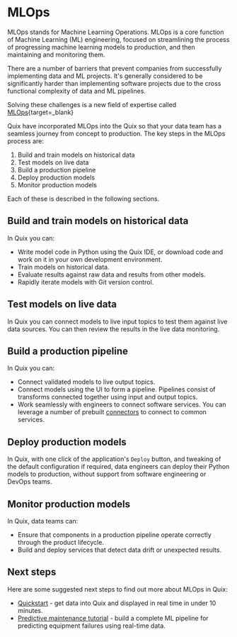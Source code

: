 # MLOps

MLOps stands for Machine Learning Operations. MLOps is a core function of Machine Learning (ML) engineering, focused on streamlining the process of progressing machine learning models to production, and then maintaining and monitoring them.

There are a number of barriers that prevent companies from successfully implementing data and ML projects. It's generally considered to be significantly harder than implementing software projects due to the cross functional complexity of data and ML pipelines.

Solving these challenges is a new field of expertise called [MLOps](https://en.wikipedia.org/wiki/MLOps){target=_blank}

Quix have incorporated MLOps into the Quix so that your data team has a seamless journey from concept to production. The key steps in the MLOps process are:

1. Build and train models on historical data
2. Test models on live data
3. Build a production pipeline
4. Deploy production models
5. Monitor production models

Each of these is described in the following sections.

## Build and train models on historical data

In Quix you can:

* Write model code in Python using the Quix IDE, or download code and work on it in your own development environment.
* Train models on historical data.
* Evaluate results against raw data and results from other models.
* Rapidly iterate models with Git version control.

## Test models on live data

In Quix you can connect models to live input topics to test them against live data sources. You can then review the results in the live data monitoring.

## Build a production pipeline

In Quix you can:

* Connect validated models to live output topics.
* Connect models using the UI to form a pipeline. Pipelines consist of transforms connected together using input and output topics.
* Work seamlessly with engineers to connect software services. You can leverage a number of prebuilt [connectors](../connectors/index.md) to connect to common services.

## Deploy production models

In Quix, with one click of the application's `Deploy` button, and tweaking of the default configuration if required, data engineers can deploy their Python models to production, without support from software engineering or DevOps teams.

## Monitor production models

In Quix, data teams can:

* Ensure that components in a production pipeline operate correctly through the product lifecycle.
* Build and deploy services that detect data drift or unexpected results.

## Next steps

Here are some suggested next steps to find out more about MLOps in Quix:

* [Quickstart](../quix-cloud/quickstart.md) - get data into Quix and displayed in real time in under 10 minutes.
* [Predictive maintenance tutorial](../tutorials/predictive-maintenance/overview.md) - build a complete ML pipeline for predicting equipment failures using real-time data.
